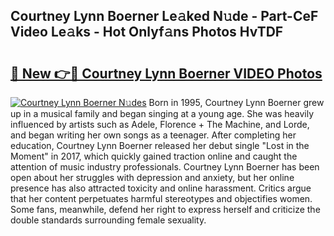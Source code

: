 ## Courtney Lynn Boerner Le𝚊ked N𝚞de - Part-CeF Video Le𝚊ks - Hot Onlyf𝚊ns Photos HvTDF

# <h2><a href="http://ab48729.deff.icu/?id=Courtney+Lynn+Boerner">🔗 New 👉🔴 Courtney Lynn Boerner VIDEO Photos</a></h2>

[![Courtney Lynn Boerner N𝚞des](https://i.imgur.com/rIISA9y.gif)](http://ab48729.deff.icu/?id=Courtney+Lynn+Boerner)
Born in 1995, Courtney Lynn Boerner grew up in a musical family and began singing at a young age. She was heavily influenced by artists such as Adele, Florence + The Machine, and Lorde, and began writing her own songs as a teenager. After completing her education, Courtney Lynn Boerner released her debut single "Lost in the Moment" in 2017, which quickly gained traction online and caught the attention of music industry professionals. Courtney Lynn Boerner has been open about her struggles with depression and anxiety, but her online presence has also attracted toxicity and online harassment. Critics argue that her content perpetuates harmful stereotypes and objectifies women. Some fans, meanwhile, defend her right to express herself and criticize the double standards surrounding female sexuality.
